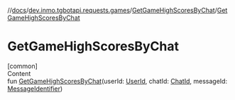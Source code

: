 //[docs](../../../index.md)/[dev.inmo.tgbotapi.requests.games](../index.md)/[GetGameHighScoresByChat](index.md)/[GetGameHighScoresByChat](-get-game-high-scores-by-chat.md)



# GetGameHighScoresByChat  
[common]  
Content  
fun [GetGameHighScoresByChat](-get-game-high-scores-by-chat.md)(userId: [UserId](../../dev.inmo.tgbotapi.types/index.md#%5Bdev.inmo.tgbotapi.types%2FUserId%2F%2F%2FPointingToDeclaration%2F%5D%2FClasslikes%2F625018081), chatId: [ChatId](../../dev.inmo.tgbotapi.types/-chat-id/index.md), messageId: [MessageIdentifier](../../dev.inmo.tgbotapi.types/index.md#%5Bdev.inmo.tgbotapi.types%2FMessageIdentifier%2F%2F%2FPointingToDeclaration%2F%5D%2FClasslikes%2F625018081))  



